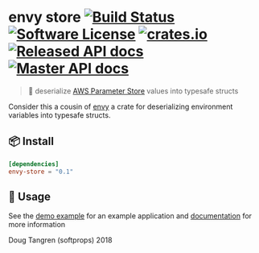 # envy store [![Build Status](https://travis-ci.org/softprops/envy-store.svg?branch=master)](https://travis-ci.org/softprops/envy-store) [![Software License](https://img.shields.io/badge/license-MIT-brightgreen.svg)](LICENSE) [![crates.io](http://meritbadge.herokuapp.com/envy-store)](https://crates.io/crates/envy-store) [![Released API docs](https://docs.rs/envy-store/badge.svg)](http://docs.rs/envy-store) [![Master API docs](https://img.shields.io/badge/docs-master-green.svg)](https://softprops.github.io/envy-store)

> 🏪 deserialize [AWS Parameter Store](https://docs.aws.amazon.com/systems-manager/latest/userguide/systems-manager-paramstore.html) values into typesafe structs

Consider this a cousin of [envy](https://github.com/softprops/envy) a crate for deserializing
environment variables into typesafe structs.

## 📦 Install

```toml
[dependencies]
envy-store = "0.1"
```

## 🤸 Usage

See the [demo example](examples/demo.rs) for an example application and [documentation](https://softprops.github.io/envy-store) for more information


Doug Tangren (softprops) 2018